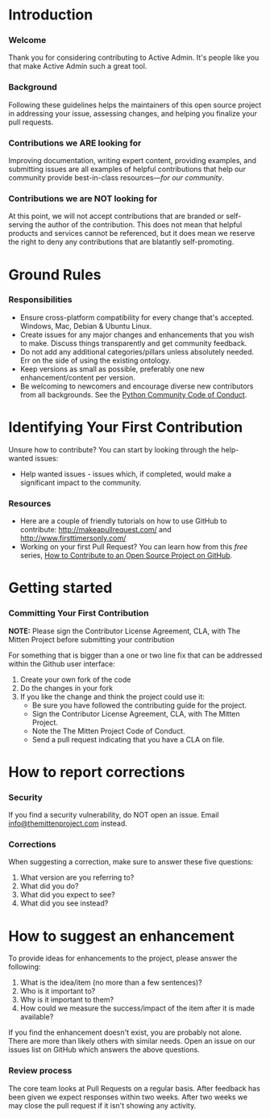 # Introduction

### Welcome

Thank you for considering contributing to Active Admin. It's people like you that make Active Admin such a great tool.

### Background

Following these guidelines helps the maintainers of this open source project in addressing your issue, assessing changes, and helping you finalize your pull requests.

### Contributions we ARE looking for

Improving documentation, writing expert content, providing examples, and submitting issues are all examples of helpful contributions that help our community provide best-in-class resources—*for our community*.

### Contributions we are NOT looking for

At this point, we will not accept contributions that are branded or self-serving the author of the contribution.  This does not mean that helpful products and services cannot be referenced, but it does mean we reserve the right to deny any contributions that are blatantly self-promoting.

# Ground Rules

### Responsibilities
* Ensure cross-platform compatibility for every change that's accepted. Windows, Mac, Debian & Ubuntu Linux.
* Create issues for any major changes and enhancements that you wish to make. Discuss things transparently and get community feedback.
* Do not add any additional categories/pillars unless absolutely needed. Err on the side of using the existing ontology.
* Keep versions as small as possible, preferably one new enhancement/content per version.
* Be welcoming to newcomers and encourage diverse new contributors from all backgrounds. See the [Python Community Code of Conduct](https://www.python.org/psf/codeofconduct/).

# Identifying Your First Contribution

Unsure how to contribute? You can start by looking through the help-wanted issues:
* Help wanted issues - issues which, if completed, would make a significant impact to the community.

### Resources
* Here are a couple of friendly tutorials on how to use GitHub to contribute: http://makeapullrequest.com/ and http://www.firsttimersonly.com/
* Working on your first Pull Request? You can learn how from this *free* series, [How to Contribute to an Open Source Project on GitHub](https://egghead.io/series/how-to-contribute-to-an-open-source-project-on-github).

# Getting started
### Committing Your First Contribution

**NOTE:** Please sign the Contributor License Agreement, CLA, with The Mitten Project before submitting your contribution

For something that is bigger than a one or two line fix that can be addressed within the Github user interface:

1. Create your own fork of the code
2. Do the changes in your fork
3. If you like the change and think the project could use it:
    * Be sure you have followed the contributing guide for the project.
    * Sign the Contributor License Agreement, CLA, with The Mitten Project.
    * Note the The Mitten Project Code of Conduct.
    * Send a pull request indicating that you have a CLA on file.

# How to report corrections
### Security
If you find a security vulnerability, do NOT open an issue. Email info@themittenproject.com instead.

### Corrections
When suggesting a correction, make sure to answer these five questions:

1. What version are you referring to?
2. What did you do?
3. What did you expect to see?
4. What did you see instead?

# How to suggest an enhancement
To provide ideas for enhancements to the project, please answer the following:

1. What is the idea/item (no more than a few sentences)?
2. Who is it important to?
3. Why is it important to them?
4. How could we measure the success/impact of the item after it is made available? 

If you find the enhancement doesn't exist, you are probably not alone. There are more than likely others with similar needs. Open an issue on our issues list on GitHub which answers the above questions.

### Review process

The core team looks at Pull Requests on a regular basis. After feedback has been given we expect responses within two weeks. After two weeks we may close the pull request if it isn't showing any activity.